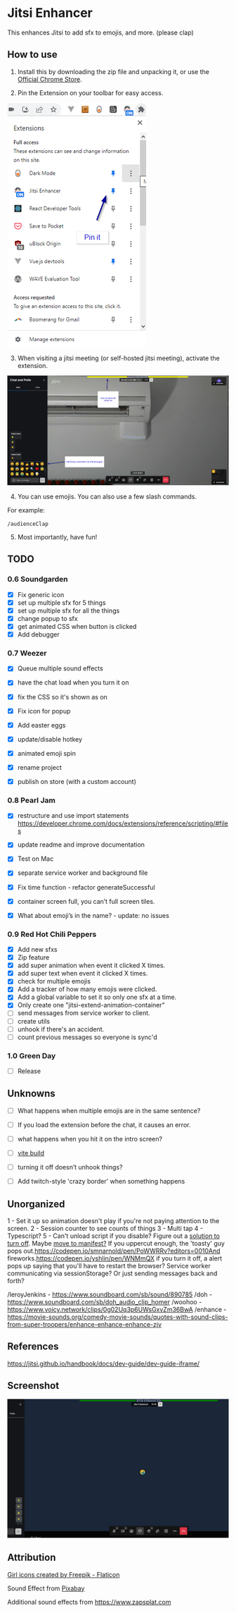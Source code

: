 # Jitsi Enhancer

This enhances Jitsi to add sfx to emojis, and more. (please clap)

## How to use

1. Install this by downloading the zip file and unpacking it, or use the [Official Chrome Store](https://chrome.google.com/webstore/detail/jitsi-enhancer/dmgjnkmnphhfphojhcmhmomkmfbpbdbj). 

2. Pin the Extension on your toolbar for easy access.

![](./images/readme-pin-it.png)

3. When visiting a jitsi meeting (or self-hosted jitsi meeting), activate the extension.

![](./images/readme-activate.png)

4. You can use emojis. You can also use a few slash commands.

For example:
```
/audienceClap
```

5. Most importantly, have fun!

## TODO 

### 0.6 Soundgarden

- [x] Fix generic icon
- [x] set up multiple sfx for 5 things
- [x] set up multiple sfx for all the things
- [x] change popup to sfx
- [x] get animated CSS when button is clicked
- [x] Add debugger

### 0.7 Weezer
- [x] Queue multiple sound effects
- [x] have the chat load when you turn it on
- [x] fix the CSS so it's shown as on
- [x] Fix icon for popup
- [x] Add easter eggs
- [x] update/disable hotkey
- [x] animated emoji spin
- [x] rename project
- [x] publish on store (with a custom account)


### 0.8 Pearl Jam
- [x] restructure and use import statements https://developer.chrome.com/docs/extensions/reference/scripting/#files
- [x] update readme and improve documentation
- [x] Test on Mac
- [x] separate service worker and background file
- [x] Fix time function - refactor generateSuccessful
- [x] container screen full, you can’t full screen tiles.
- [x] What about emoji’s in the name? - update: no issues


### 0.9 Red Hot Chili Peppers
- [x] Add new sfxs
- [x] Zip feature
- [x] add super animation when event it clicked X times.
- [x] add super text when event it clicked X times.
- [x] check for multiple emojis
- [x] Add a tracker of how many emojis were clicked.
- [x] Add a global variable to set it so only one sfx at a time.
- [x] Only create one "jitsi-extend-animation-container"
- [ ] send messages from service worker to client.
- [ ] create utils
- [ ] unhook if there's an accident. 
- [ ] count previous messages so everyone is sync'd

### 1.0 Green Day
- [ ] Release

## Unknowns
- [ ] What happens when multiple emojis are in the same sentence?
- [ ] If you load the extension before the chat, it causes an error. 
- [ ] what happens when you hit it on the intro screen?

- [ ] [vite build](https://github.com/StarkShang/vite-plugin-chrome-extension)
- [ ] turning it off doesn’t unhook things?
- [ ] Add twitch-style 'crazy border' when something happens

## Unorganized
1 - Set it up so animation doesn't play if you're not paying attention to the screen.
2 - Session counter to see counts of things
3 - Multi tap
4 - Typescript?
5 - Can't unload script if you disable? Figure out a [solution to turn off](https://stackoverflow.com/questions/18477910/chrome-extension-how-to-remove-content-script-after-injection). Maybe [move to manifest?](https://github.com/fregante/webext-dynamic-content-scripts/blob/main/how-to-add-github-enterprise-support-to-web-extensions.md)
If you uppercut enough, the 'toasty' guy pops out.https://codepen.io/smnarnold/pen/PoWWRRv?editors=0010And fireworks.https://codepen.io/yshlin/pen/WNMmQX
if you turn it off, a alert pops up saying that you'll have to restart the browser?
Service worker communicating via sessionStorage? Or just sending messages back and forth?

/leroyJenkins - https://www.soundboard.com/sb/sound/890785
/doh - https://www.soundboard.com/sb/doh_audio_clip_homer
/woohoo - https://www.voicy.network/clips/0g02Uq3p6UWsGxvZm36BwA
/enhance - https://movie-sounds.org/comedy-movie-sounds/quotes-with-sound-clips-from-super-troopers/enhance-enhance-enhance-zjv


## References
https://jitsi.github.io/handbook/docs/dev-guide/dev-guide-iframe/

     
## Screenshot
![screenshot](./images/screenshot.png)


## Attribution

<a href="https://www.flaticon.com/free-icons/girl" title="girl icons">Girl icons created by Freepik - Flaticon</a>

Sound Effect from <a href="https://pixabay.com/sound-effects/?utm_source=link-attribution&amp;utm_medium=referral&amp;utm_campaign=music&amp;utm_content=6185">Pixabay</a>

Additional sound effects from https://www.zapsplat.com